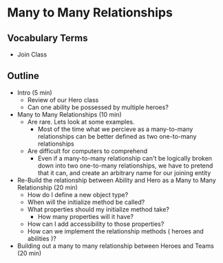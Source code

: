 # Many to Many Relationships

## Vocabulary Terms

- Join Class

## Outline

- Intro (5 min)
  - Review of our Hero class
  - Can one ability be possessed by multiple heroes?
- Many to Many Relationships (10 min)
  - Are rare. Lets look at some examples.
    - Most of the time what we percieve as a many-to-many relationships can be better defined as two one-to-many relationships
  - Are difficult for computers to comprehend
    - Even if a many-to-many relationship can't be logically broken down into two one-to-many relationships, we have to pretend that it can, and create an arbitrary name for our joining entity
- Re-Build the relationship between Ability and Hero as a Many to Many Relationship (20 min)
  - How do I define a new object type?
  - When will the initialize method be called?
  - What properties should my initialize method take?
    - How many properties will it have?
  - How can I add accessibility to those properties?
  - How can we implement the relationship methods ( heroes and abilities )?
- Building out a many to many relationship between Heroes and Teams (20 min)